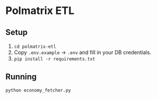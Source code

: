 # Polmatrix ETL

## Setup
1. `cd polmatrix-etl`
2. Copy `.env.example` → `.env` and fill in your DB credentials.
3. `pip install -r requirements.txt`

## Running
```bash
python economy_fetcher.py
